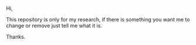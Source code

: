 Hi,

This repository is only for my research, if there is something you want me to change or remove just tell me what it is.

Thanks.
